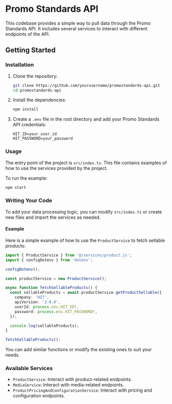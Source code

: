 # Promo Standards API

This codebase provides a simple way to pull data through the Promo Standards API. It includes several services to interact with different endpoints of the API.

## Getting Started

### Installation

1. Clone the repository:
    ```sh
    git clone https://github.com/yourusername/promostandards-api.git
    cd promostandards-api
    ```

2. Install the dependencies:
    ```sh
    npm install
    ```

3. Create a `.env` file in the root directory and add your Promo Standards API credentials:
    ```env
    HIT_ID=your_user_id
    HIT_PASSWORD=your_password
    ```

### Usage

The entry point of the project is `src/index.ts`. This file contains examples of how to use the services provided by the project.

To run the example:
```sh
npm start
```

### Writing Your Code

To add your data processing logic, you can modify `src/index.ts` or create new files and import the services as needed.

#### Example

Here is a simple example of how to use the `ProductService` to fetch sellable products:

```typescript
import { ProductService } from '@/services/product.js';
import { configDotenv } from 'dotenv';

configDotenv();

const productService = new ProductService();

async function fetchSellableProducts() {
  const sellableProducts = await productService.getProductSellable({
    company: 'HIT',
    apiVersion: '2.0.0',
    userId: process.env.HIT_ID!,
    password: process.env.HIT_PASSWORD!,
  });

  console.log(sellableProducts);
}

fetchSellableProducts();
```

You can add similar functions or modify the existing ones to suit your needs.

### Available Services

- `ProductService`: Interact with product-related endpoints.
- `MediaService`: Interact with media-related endpoints.
- `ProductPricingAndConfigurationService`: Interact with pricing and configuration endpoints.